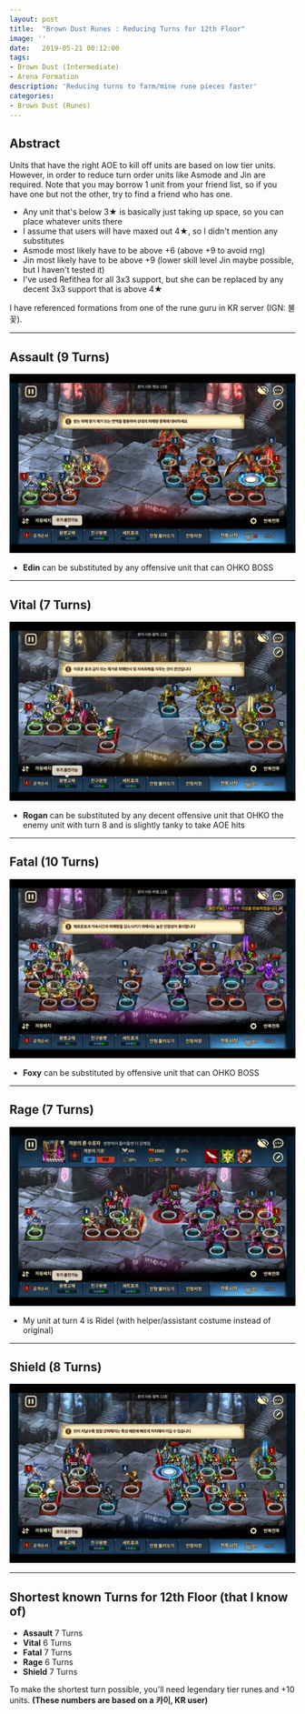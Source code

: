 ```yaml
---
layout: post
title:  "Brown Dust Runes : Reducing Turns for 12th Floor"
image: ''
date:   2019-05-21 00:12:00
tags:
- Brown Dust (Intermediate)
- Arena Formation
description: 'Reducing turns to farm/mine rune pieces faster'
categories:
- Brown Dust (Runes)
---
```


## Abstract

Units that have the right AOE to kill off units are based on low tier units. However, in order to reduce turn order units like Asmode and Jin are required. Note that you may borrow 1 unit from your friend list, so if you have one but not the other, try to find a friend who has one.

* Any unit that's below 3★ is basically just taking up space, so you can place whatever units there
* I assume that users will have maxed out 4★, so I didn't mention any substitutes
* Asmode most likely have to be above +6 (above +9 to avoid rng)
* Jin most likely have to be above +9 (lower skill level Jin maybe possible, but I haven't tested it)
* I've used Refithea for all 3x3 support, but she can be replaced by any decent 3x3 support that is above 4★

I have referenced formations from one of the rune guru in KR server (IGN: 불꽃).

---

## Assault (9 Turns)

<img src="../uploads/browndust-12-rune-assault.jpg">

* **Edin** can be substituted by any offensive unit that can OHKO BOSS

---

## Vital (7 Turns)

<img src="../uploads/browndust-12-rune-vital.jpg">

* **Rogan** can be substituted by any decent offensive unit that OHKO the enemy unit with turn 8 and is slightly tanky to take AOE hits

---

## Fatal (10 Turns)

<img src="../uploads/browndust-12-rune-fatal.jpg">

* **Foxy** can be substituted by offensive unit that can OHKO BOSS

---

## Rage (7 Turns)

<img src="../uploads/browndust-12-rune-rage.jpg">

* My unit at turn 4 is Ridel (with helper/assistant costume instead of original)

---

## Shield (8 Turns)

<img src="../uploads/browndust-12-rune-shield.jpg">

---

## Shortest known Turns for 12th Floor (that I know of)

* **Assault** 7 Turns
* **Vital** 6 Turns
* **Fatal** 7 Turns
* **Rage** 6 Turns
* **Shield** 7 Turns

To make the shortest turn possible, you'll need legendary tier runes and +10 units. **(These numbers are based on a 카이, KR user)**
